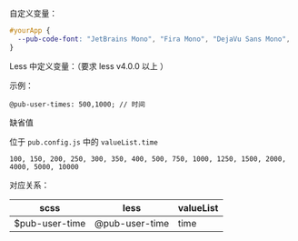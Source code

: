自定义变量：


```css
#yourApp {
  --pub-code-font: "JetBrains Mono", "Fira Mono", "DejaVu Sans Mono",
}

```



Less 中定义变量：（要求 less v4.0.0 以上 ）

示例：

```
@pub-user-times: 500,1000; // 时间
```

缺省值

位于 `pub.config.js` 中的 `valueList.time`

`100, 150, 200, 250, 300, 350, 400, 500, 750, 1000, 1250, 1500, 2000, 4000, 5000, 10000`

对应关系：

| scss | less | valueList |
| --- | --- | --- |
| $pub-user-time | @pub-user-time | time |
